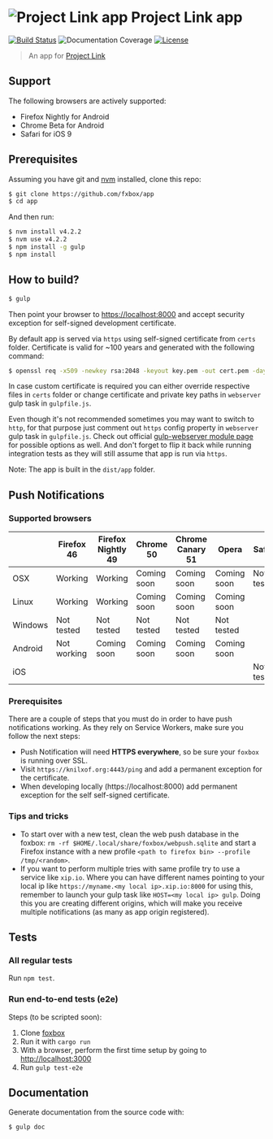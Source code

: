 # ![Project Link app](https://raw.githubusercontent.com/fxbox/app/master/app/img/icons/32.png "Project Link app") Project Link app

[![Build Status](https://travis-ci.org/fxbox/app.svg?branch=master)](https://travis-ci.org/fxbox/app)
![Documentation Coverage](https://rawgit.com/fxbox/app/master/assets/badge.svg)
[![License](https://img.shields.io/badge/license-MPL2-blue.svg)](https://raw.githubusercontent.com/fxbox/app/master/LICENSE)

> An app for [Project Link](https://wiki.mozilla.org/Project_Link)

## Support

The following browsers are actively supported:

* Firefox Nightly for Android
* Chrome Beta for Android
* Safari for iOS 9

## Prerequisites

Assuming you have git and [nvm](http://nvm.sh/) installed, clone this repo:

```bash
$ git clone https://github.com/fxbox/app
$ cd app
```

And then run:

```bash
$ nvm install v4.2.2
$ nvm use v4.2.2
$ npm install -g gulp
$ npm install
```

## How to build?

```bash
$ gulp
```

Then point your browser to [https://localhost:8000](https://localhost:8000/) and
accept security exception for self-signed
development certificate.

By default app is served via `https` using self-signed certificate from `certs`
folder. Certificate is valid for ~100 years and generated with the following
command:

```bash
$ openssl req -x509 -newkey rsa:2048 -keyout key.pem -out cert.pem -days 36500 -nodes
```

In case custom certificate is required you can either override respective files
in `certs` folder or change certificate and private key paths in `webserver`
gulp task in `gulpfile.js`.

Even though it's not recommended sometimes you may want to switch to `http`, for
that purpose just comment out `https` config property in `webserver` gulp task
in `gulpfile.js`. Check out official [gulp-webserver module page](https://www.npmjs.com/package/gulp-webserver)
for possible options as well. And don't forget to flip it back while running
integration tests as they will still assume that app is run via `https`.

Note: The app is built in the `dist/app` folder.

## Push Notifications

### Supported browsers

|         | Firefox 46  | Firefox Nightly 49 | Chrome 50       | Chrome Canary 51   | Opera           | Safari     |
| ------- | ----------- | ------------------ | --------------- | ------------------ | --------------- | ---------- |
|   OSX   |   Working   |      Working       | Coming soon     | Coming soon        | Coming soon     | Not tested |
|  Linux  |   Working   |      Working       | Coming soon     | Coming soon        | Coming soon     |            |
| Windows |  Not tested |     Not tested     | Not tested      | Not tested         | Not tested      |            |
| Android | Not working |     Coming soon    | Coming soon     | Coming soon        | Coming soon     |            |
|   iOS   |             |                    |                 |                    |                 | Not tested |

### Prerequisites

There are a couple of steps that you must do in order to have push notifications
working. As they rely on Service Workers, make sure you follow the next steps:

* Push Notification will need **HTTPS everywhere**, so be sure your `foxbox` is
running over SSL.
* Visit `https://knilxof.org:4443/ping` and add a permanent exception for the
certificate.
* When developing locally (https://localhost:8000) add permanent exception for
the self self-signed certificate.

### Tips and tricks

* To start over with a new test, clean the web push database in the foxbox:
```rm -rf $HOME/.local/share/foxbox/webpush.sqlite``` and start a Firefox
instance with a new profile ```<path to firefox bin> --profile /tmp/<random>```.
* If you want to perform multiple tries with same profile try to use a service
like `xip.io`. Where you can have different names pointing to your local ip like
`https://myname.<my local ip>.xip.io:8000` for using this, remember to launch
your gulp task like `HOST=<my local ip> gulp`. Doing this you are creating
different origins, which will make you receive multiple notifications (as many
as app origin registered).

## Tests

### All regular tests

Run `npm test`.

### Run end-to-end tests (e2e)

Steps (to be scripted soon):

1. Clone [foxbox](https://github.com/fxbox/foxbox/)
2. Run it with `cargo run`
3. With a browser, perform the first time setup by going to [http://localhost:3000](http://localhost:3000/)
4. Run `gulp test-e2e`

## Documentation

Generate documentation from the source code with:

```bash
$ gulp doc
```
